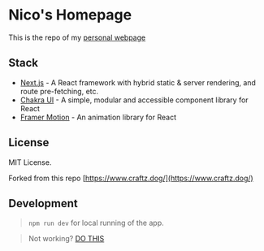 # Nico's Homepage

This is the repo of my [personal webpage](https://yvesnana.github.io)

## Stack

- [Next.js](https://nextjs.org/) - A React framework with hybrid static & server rendering, and route pre-fetching, etc.
- [Chakra UI](https://chakra-ui.com/) - A simple, modular and accessible component library for React
- [Framer Motion](https://www.framer.com/motion/) - An animation library for React

## License

MIT License.

Forked from this repo [https://www.craftz.dog/](https://www.craftz.dog/)

## Development

> ```npm run dev``` for local running of the app.

> Not working? [DO THIS](https://stackoverflow.com/questions/77232531/run-of-a-next-js-app-stucked-npm-run-dev-doesnt-work)
